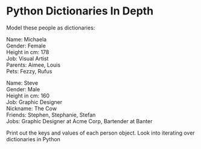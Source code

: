 Python Dictionaries In Depth
============================

Model these people as dictionaries:

Name: Michaela  
Gender: Female  
Height in cm: 178  
Job: Visual Artist  
Parents: Aimee, Louis  
Pets: Fezzy, Rufus  

Name: Steve  
Gender: Male  
Height in cm: 160  
Job: Graphic Designer  
Nickname: The Cow  
Friends: Stephen, Stephanie, Stefan  
Jobs: Graphic Designer at Acme Corp, Bartender at Banter  

Print out the keys and values of each person object. Look into iterating over dictionaries in Python

